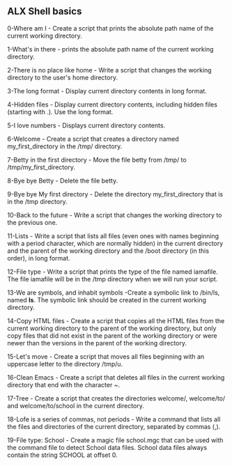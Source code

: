 ## ALX Shell basics
0-Where am I - Create a script that prints the absolute path name of the current working directory.

1-What's in there - prints the absolute path name of the current working directory.

2-There is no place like home - Write a script that changes the working directory to the user's home directory.

3-The long format - Display current directory contents in long format.

4-Hidden files - Display current directory contents, including hidden files (starting with .). Use the long format.

5-I love numbers - Displays current directory contents.

6-Welcome - Create a script that creates a directory named my_first_directory in the /tmp/ directory.

7-Betty in the first directory - Move the file betty from /tmp/ to /tmp/my_first_directory.

8-Bye bye Betty - Delete the file betty.

9-Bye bye My first directory - Delete the directory my_first_directory that is in the /tmp directory.

10-Back to the future - Write a script that changes the working directory to the previous one.

11-Lists - Write a script that lists all files (even ones with names beginning with a period character, which are normally hidden) in the current directory and the parent of the working directory and the /boot directory (in this order), in long format.

12-File type - Write a script that prints the type of the file named iamafile. The file iamafile will be in the /tmp directory when we will run your script.

13-We are symbols, and inhabit symbols -Create a symbolic link to /bin/ls, named __ls__. The symbolic link should be created in the current working directory.

14-Copy HTML files - Create a script that copies all the HTML files from the current working directory to the parent of the working directory, but only copy files that did not exist in the parent of the working directory or were newer than the versions in the parent of the working directory.

15-Let's move - Create a script that moves all files beginning with an uppercase letter to the directory /tmp/u.

16-Clean Emacs - Create a script that deletes all files in the current working directory that end with the character ~.

17-Tree - Create a script that creates the directories welcome/, welcome/to/ and welcome/to/school in the current directory.

18-Lofe is a series of commas, not periods - Write a command that lists all the files and directories of the current directory, separated by commas (,).

19-File type: School - Create a magic file school.mgc that can be used with the command file to detect School data files. School data files always contain the string SCHOOL at offset 0.


